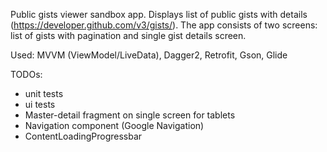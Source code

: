 Public gists viewer sandbox app.
Displays list of public gists with details (https://developer.github.com/v3/gists/).
The app consists of two screens: list of gists with pagination and single gist details screen.

Used: MVVM (ViewModel/LiveData), Dagger2, Retrofit, Gson, Glide

TODOs:
- unit tests
- ui tests
- Master-detail fragment on single screen for tablets
- Navigation component (Google Navigation)
- ContentLoadingProgressbar